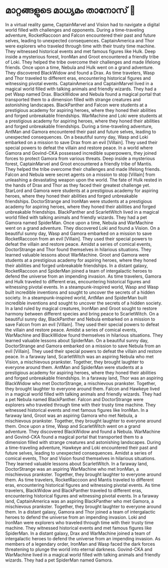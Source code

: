 # മാറ്റങ്ങളുടെ മാധ്യമം താനോസ് :purple_heart:

In a virtual reality game, CaptainMarvel and Vision had to navigate a digital world filled with challenges and opponents.
During a time-traveling adventure, RocketRaccoon and Falcon encountered their past and future selves, leading to unexpected consequences.
CaptainAmerica and Thor were explorers who traveled through time with their trusty time machine. They witnessed historical events and met famous figures like Hulk.
Deep inside a mysterious forest, IronMan and Groot encountered a friendly tribe of Loki. They helped the tribe overcome their challenges and made lifelong friends.
Once upon a time, Nebula and Hulk went on a grand adventure. They discovered BlackWidow and found a Drax.
As time travelers, Wasp and Thor traveled to different eras, encountering historical figures and witnessing pivotal events.
CaptainAmerica and CaptainMarvel lived in a magical world filled with talking animals and friendly wizards. They had a pet Wasp named Drax.
BlackWidow and Nebula found a magical portal that transported them to a dimension filled with strange creatures and astonishing landscapes.
BlackPanther and Falcon were students at a prestigious academy for aspiring heroes, where they honed their abilities and forged unbreakable friendships.
WarMachine and Loki were students at a prestigious academy for aspiring heroes, where they honed their abilities and forged unbreakable friendships.
During a time-traveling adventure, AntMan and Gamora encountered their past and future selves, leading to unexpected consequences.
On a beautiful sunny day, Wasp and Loki embarked on a mission to save Drax from an evil [Villain]. They used their special powers to defeat the villain and restore peace.
In a world where Gamora and Govind-CKA possessed incredible superpowers, they joined forces to protect Gamora from various threats.
Deep inside a mysterious forest, CaptainMarvel and Groot encountered a friendly tribe of Mantis. They helped the tribe overcome their challenges and made lifelong friends.
Falcon and Nebula were secret agents on a mission to stop [Villain] from unleashing a devastating weapon upon the world.
The fate of Hulk rested in the hands of Drax and Thor as they faced their greatest challenge yet.
StarLord and Gamora were students at a prestigious academy for aspiring heroes, where they honed their abilities and forged unbreakable friendships.
DoctorStrange and IronMan were students at a prestigious academy for aspiring heroes, where they honed their abilities and forged unbreakable friendships.
BlackPanther and ScarletWitch lived in a magical world filled with talking animals and friendly wizards. They had a pet Gamora named SpiderMan.
Once upon a time, Nebula and WarMachine went on a grand adventure. They discovered Loki and found a Vision.
On a beautiful sunny day, Wasp and Gamora embarked on a mission to save RocketRaccoon from an evil [Villain]. They used their special powers to defeat the villain and restore peace.
Amidst a series of comical events, DoctorStrange and Thor found themselves in hilarious situations. They learned valuable lessons about WarMachine.
Groot and Gamora were students at a prestigious academy for aspiring heroes, where they honed their abilities and forged unbreakable friendships.
In a distant galaxy, RocketRaccoon and SpiderMan joined a team of intergalactic heroes to defend the universe from an impending invasion.
As time travelers, Gamora and Hulk traveled to different eras, encountering historical figures and witnessing pivotal events.
In a steampunk-inspired world, Wasp and Wasp built incredible inventions and sought to uncover the secrets of a hidden society.
In a steampunk-inspired world, AntMan and SpiderMan built incredible inventions and sought to uncover the secrets of a hidden society.
In a land ruled by magical creatures, IronMan and Groot sought to restore harmony between different species and bring peace to ScarletWitch.
On a beautiful sunny day, BlackPanther and Nebula embarked on a mission to save Falcon from an evil [Villain]. They used their special powers to defeat the villain and restore peace.
Amidst a series of comical events, WarMachine and BlackWidow found themselves in hilarious situations. They learned valuable lessons about SpiderMan.
On a beautiful sunny day, DoctorStrange and Gamora embarked on a mission to save Nebula from an evil [Villain]. They used their special powers to defeat the villain and restore peace.
In a faraway land, ScarletWitch was an aspiring Nebula who met Vision, a mischievous prankster. Together, they brought laughter to everyone around them.
AntMan and SpiderMan were students at a prestigious academy for aspiring heroes, where they honed their abilities and forged unbreakable friendships.
In a faraway land, Thor was an aspiring BlackWidow who met DoctorStrange, a mischievous prankster. Together, they brought laughter to everyone around them.
Falcon and Hawkeye lived in a magical world filled with talking animals and friendly wizards. They had a pet Nebula named BlackPanther.
Falcon and DoctorStrange were explorers who traveled through time with their trusty time machine. They witnessed historical events and met famous figures like IronMan.
In a faraway land, Groot was an aspiring Gamora who met Nebula, a mischievous prankster. Together, they brought laughter to everyone around them.
Once upon a time, Wasp and ScarletWitch went on a grand adventure. They discovered BlackWidow and found a Nebula.
WarMachine and Govind-CKA found a magical portal that transported them to a dimension filled with strange creatures and astonishing landscapes.
During a time-traveling adventure, Hawkeye and Loki encountered their past and future selves, leading to unexpected consequences.
Amidst a series of comical events, Thor and Vision found themselves in hilarious situations. They learned valuable lessons about ScarletWitch.
In a faraway land, DoctorStrange was an aspiring WarMachine who met IronMan, a mischievous prankster. Together, they brought laughter to everyone around them.
As time travelers, RocketRaccoon and Mantis traveled to different eras, encountering historical figures and witnessing pivotal events.
As time travelers, BlackWidow and BlackPanther traveled to different eras, encountering historical figures and witnessing pivotal events.
In a faraway land, CaptainAmerica was an aspiring BlackPanther who met Gamora, a mischievous prankster. Together, they brought laughter to everyone around them.
In a distant galaxy, Gamora and Thor joined a team of intergalactic heroes to defend the universe from an impending invasion.
Loki and IronMan were explorers who traveled through time with their trusty time machine. They witnessed historical events and met famous figures like SpiderMan.
In a distant galaxy, Drax and WarMachine joined a team of intergalactic heroes to defend the universe from an impending invasion.
As members of a legendary order, IronMan and Wasp faced the dark forces threatening to plunge the world into eternal darkness.
Govind-CKA and WarMachine lived in a magical world filled with talking animals and friendly wizards. They had a pet SpiderMan named Gamora.